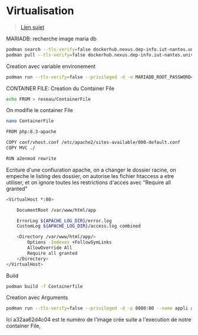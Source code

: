 # Virtualisation

> [Lien sujet](https://gitlab.univ-nantes.fr/iut.info2.virtualisation/virtualisation.sae)



MARIADB:
recherche image maria db
```bash
podman search --tls-verify=false dockerhub.nexus.dep-info.iut-nantes.univ-nantes.prive/mariadb
podman pull --tls-verify=false dockerhub.nexus.dep-info.iut-nantes.univ-nantes.prive/mariadb
```
Creation avec variable environement
```bash
podman run --tls-verify=false --privileged -d -e MARIADB_ROOT_PASSWORD=E239982A --name conteneur-bd -p 3306:3306 a914eff5d2eb 
```

CONTAINER FILE:
Creation du Container File
```bash
echo FROM > reseau/ContainerFile
```
On modifie le container File
```bash
nano ContainerFile
```
```bash
FROM php:8.3-apache

COPY conf/vhost.conf /etc/apache2/sites-available/000-default.conf
COPY MVC ./

RUN a2enmod rewrite
```
Ecriture d'une confiuration apache, on a changer le dossier racine, on empeche le listing des dossier, on autorise les fichier htaccess a etre utiliser, et on ignore toutes les restrictions d'acces avec "Require all granted"
```bash
<VirtualHost *:80>

	DocumentRoot /var/www/html/app

	ErrorLog ${APACHE_LOG_DIR}/error.log
	CustomLog ${APACHE_LOG_DIR}/access.log combined

    <Directory /var/www/html/app/>
	    Options -Indexes +FollowSymLinks
	    AllowOverride All
	    Require all granted
    </Directory>
</VirtualHost>
```
Build 
```bash
podman build -f Containerfile
```

Creation avec Arguments
```bash
podman run --tls-verify=false --privileged -d -p 8080:80 --name appli a32aa62d4c04
```
Ici a32aa62d4c04 est le numéro de l'image crée suite a l'execution de notre container File, 